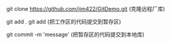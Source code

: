 git clone https://github.com/jim422/GitDemo.git (克隆远程厂库)

git add .
git add <file> (把工作区的代码提交到暂存区)

git commit -m 'message' (把暂存区的代码提交到本地库)

